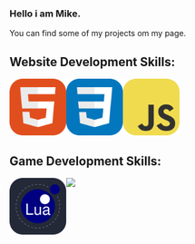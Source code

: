 ### Hello i am Mike.

You can find some of my projects om my page.

## Website Development Skills:
<div style="display: flex;">
    <a href="https://www.w3schools.com/html/html_intro.asp">
        <img src="https://github.com/Mikert-gg/Mikert-gg/blob/main/HTML.svg?raw=true" width="100">
    </a>
    <a href="https://www.w3schools.com/css/css_intro.asp">
        <img src="https://github.com/Mikert-gg/Mikert-gg/blob/main/CSS.svg?raw=true" width="100">
    </a>
    <a href="https://developer.mozilla.org/en-US/docs/Learn/JavaScript/First_steps/What_is_JavaScript">
        <img src="https://github.com/Mikert-gg/Mikert-gg/blob/main/JavaScript.svg?raw=true" width="100">
    </a>
</div>

## Game Development Skills:
<div style="display: flex;">
    <a href="https://www.lua.org/about.html">
        <img src="https://github.com/Mikert-gg/Mikert-gg/blob/main/Lua-Dark.svg?raw=true" width="100">
    </a>
    <a href="https://love2d.org">
        <img src="https://github.com/Mikert-gg/Mikert-gg/blob/main/LÖVE.svg?raw=true" width="100">
    </a>
</div>
